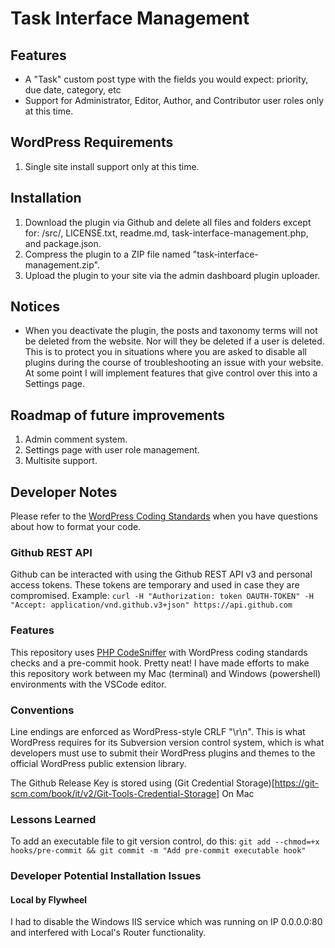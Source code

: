 # Task Interface Management
## Features

* A "Task" custom post type with the fields you would expect: priority, due date, category, etc
* Support for Administrator, Editor, Author, and Contributor user roles only at this time.

## WordPress Requirements

1. Single site install support only at this time.

## Installation
1. Download the plugin via Github and delete all files and folders except for: /src/, LICENSE.txt, readme.md, task-interface-management.php, and package.json.
2. Compress the plugin to a ZIP file named "task-interface-management.zip".
3. Upload the plugin to your site via the admin dashboard plugin uploader.

## Notices

* When you deactivate the plugin, the posts and taxonomy terms will not be deleted from the website. Nor will they be deleted if a user is deleted. This is to protect you in situations where you are asked to disable all plugins during the course of troubleshooting an issue with your website. At some point I will implement features that give control over this into a Settings page.

## Roadmap of future improvements
1. Admin comment system.
2. Settings page with user role management.
3. Multisite support.

## Developer Notes
Please refer to the [WordPress Coding Standards](https://developer.wordpress.org/coding-standards/wordpress-coding-standards/) when you have questions about how to format your code.

### Github REST API
Github can be interacted with using the Github REST API v3 and personal access tokens. These tokens are temporary and used in case they are compromised. Example: `curl -H "Authorization: token OAUTH-TOKEN" -H "Accept: application/vnd.github.v3+json" https://api.github.com`

### Features
This repository uses [PHP CodeSniffer](https://github.com/squizlabs/PHP_CodeSniffer/) with WordPress coding standards checks and a pre-commit hook. Pretty neat! I have made efforts to make this repository work between my Mac (terminal) and Windows (powershell) environments with the VSCode editor.

### Conventions
Line endings are enforced as WordPress-style CRLF "\r\n". This is what WordPress requires for its Subversion version control system, which is what developers must use to submit their WordPress plugins and themes to the official WordPress public extension library.

The Github Release Key is stored using (Git Credential Storage)[https://git-scm.com/book/it/v2/Git-Tools-Credential-Storage]
On Mac

### Lessons Learned
To add an executable file to git version control, do this: `git add --chmod=+x hooks/pre-commit && git commit -m "Add pre-commit executable hook"`

### Developer Potential Installation Issues
#### Local by Flywheel
I had to disable the Windows IIS service which was running on IP 0.0.0.0:80 and interfered with Local's Router functionality.
